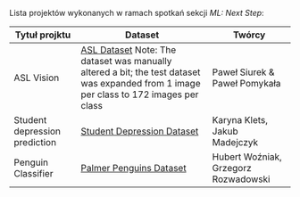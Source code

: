 Lista projektów wykonanych w ramach spotkań sekcji *ML: Next Step*:

| Tytuł projktu | Dataset | Twórcy |
|-----|------|------|
|ASL Vision|[ASL Dataset](https://www.google.com/url?q=https%3A%2F%2Fwww.kaggle.com%2Fdatasets%2Fgrassknoted%2Fasl-alphabet) Note: The dataset was manually altered a bit; the test dataset was expanded from 1 image per class to 172 images per class|Paweł Siurek & Paweł Pomykała|
|Student depression prediction|[Student Depression Dataset](https://www.kaggle.com/datasets/adilshamim8/student-depression-dataset)|Karyna Klets, Jakub Madejczyk|
|Penguin Classifier|[Palmer Penguins Dataset](https://gist.github.com/slopp/ce3b90b9168f2f921784de84fa445651)|Hubert Woźniak, Grzegorz Rozwadowski|

